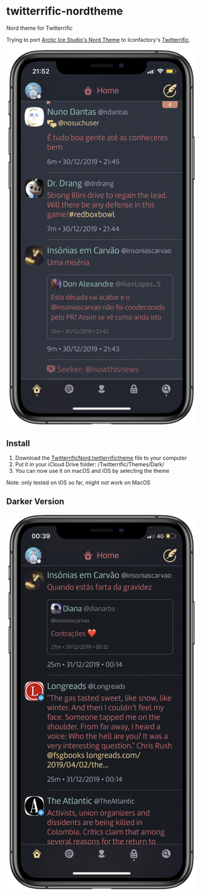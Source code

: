 # twitterrific-nordtheme
Nord theme for Twitterrific

Trying to port [Arctic Ice Studio's Nord Theme](https://www.nordtheme.com) to Iconfactory's [Twitterrific](https://twitterrific.com/ios). 

![screenie](screenie.png)

## Install
1. Download the [TwitterrificNord.twitterrifictheme](TwitterrificNord.twitterrifictheme) file to your computer
2. Put it in your iCloud Drive folder: /Twitterrific/Themes/Dark/
3. You can now use it on macOS and iOS by selecting the theme

Note: only tested on iOS so far, might not work on MacOS


## Darker Version

![screenieDark](screenieDark.png)